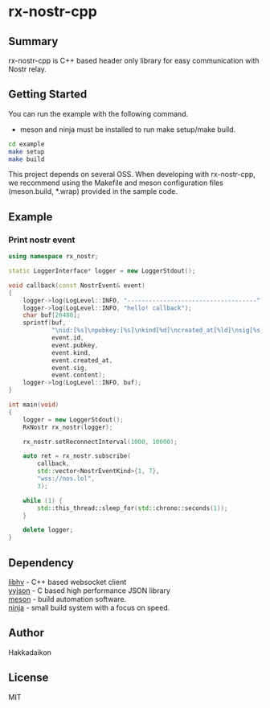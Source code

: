# rx-nostr-cpp  
## Summary  
rx-nostr-cpp is C++ based header only library for easy communication with Nostr relay.

## Getting Started  
You can run the example with the following command.
* meson and ninja must be installed to run make setup/make build.

```bash
cd example
make setup
make build
```

This project depends on several OSS.
When developing with rx-nostr-cpp, we recommend using the Makefile and meson configuration files (meson.build, *.wrap) provided in the sample code.

## Example  
### Print nostr event  

```cpp
using namespace rx_nostr;

static LoggerInterface* logger = new LoggerStdout();

void callback(const NostrEvent& event)
{
    logger->log(LogLevel::INFO, "------------------------------------");
    logger->log(LogLevel::INFO, "hello! callback");
    char buf[20480];
    sprintf(buf,
            "\nid:[%s]\npubkey:[%s]\nkind[%d]\ncreated_at[%ld]\nsig[%s]\ncontent:\n%s",
            event.id,
            event.pubkey,
            event.kind,
            event.created_at,
            event.sig,
            event.content);
    logger->log(LogLevel::INFO, buf);
}

int main(void)
{
    logger = new LoggerStdout();
    RxNostr rx_nostr(logger);

    rx_nostr.setReconnectInterval(1000, 10000);

    auto ret = rx_nostr.subscribe(
        callback,
        std::vector<NostrEventKind>{1, 7},
        "wss://nos.lol",
        3);

    while (1) {
        std::this_thread::sleep_for(std::chrono::seconds(1));
    }

    delete logger;
}
```

## Dependency  

[libhv](https://github.com/ithewei/libhv) - C++ based websocket client  
[yyjson](https://github.com/ibireme/yyjson) - C based high performance JSON library  
[meson](https://github.com/mesonbuild/meson) - build automation software.  
[ninja](https://github.com/ninja-build/ninja) - small build system with a focus on speed.  

## Author  
Hakkadaikon

## License  
MIT
